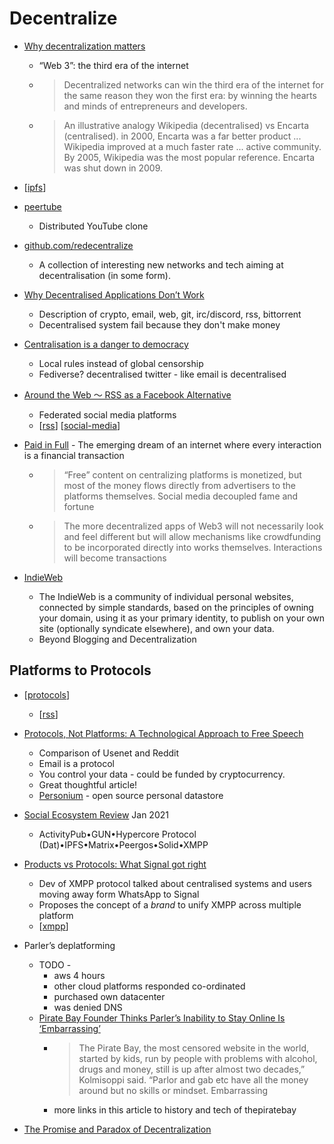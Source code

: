 Decentralize
============

* [Why decentralization matters](https://cdixon.org/2018/02/18/why-decentralization-matters)
    * “Web 3”: the third era of the internet
    * > Decentralized networks can win the third era of the internet for the same reason they won the first era: by winning the hearts and minds of entrepreneurs and developers.
    * > An illustrative analogy Wikipedia (decentralised) vs Encarta (centralised). in 2000, Encarta was a far better product ... Wikipedia improved at a much faster rate ... active community. By 2005, Wikipedia was the most popular reference. Encarta was shut down in 2009.

* [[ipfs]]
* [peertube](https://framablog.org/2021/11/30/peertube-v4-more-power-to-help-you-present-your-videos/)
    * Distributed YouTube clone

* [github.com/redecentralize](https://github.com/redecentralize/alternative-internet)
    * A collection of interesting new networks and tech aiming at decentralisation (in some form). 
* [Why Decentralised Applications Don’t Work](https://ingrids.space/posts/why-distributed-systems-dont-work/)
    * Description of crypto, email, web, git, irc/discord, rss, bittorrent
    * Decentralised system fail because they don't make money
* [Centralisation is a danger to democracy](https://redecentralize.org/blog/2021/01/18/centralization-is-a-danger-to-democracy)
    * Local rules instead of global censorship
    * Fediverse? decentralised twitter - like email is decentralised

* [Around the Web 〜 RSS as a Facebook Alternative](https://thenewleafjournal.com/around-the-web-rss-as-a-facebook-alternative/)
    * Federated social media platforms
    * [[rss]] [[social-media]]

* [Paid in Full](https://reallifemag.com/paid-in-full/) - The emerging dream of an internet where every interaction is a financial transaction
    * > “Free” content on centralizing platforms is monetized, but most of the money flows directly from advertisers to the platforms themselves. Social media decoupled fame and fortune
    * > The more decentralized apps of Web3 will not necessarily look and feel different but will allow mechanisms like crowdfunding to be incorporated directly into works themselves. Interactions will become transactions
* [IndieWeb](https://indieweb.org/)
    * The IndieWeb is a community of individual personal websites, connected by simple standards, based on the principles of owning your domain, using it as your primary identity, to publish on your own site (optionally syndicate elsewhere), and own your data.
    * Beyond Blogging and Decentralization

Platforms to Protocols
----------------------

* [[protocols]]
    * [[rss]]
* [Protocols, Not Platforms: A Technological Approach to Free Speech](https://knightcolumbia.org/content/protocols-not-platforms-a-technological-approach-to-free-speech)
    * Comparison of Usenet and Reddit
    * Email is a protocol
    * You control your data - could be funded by cryptocurrency.
    * Great thoughtful article!
    * [Personium](https://personium.io/en/index.html) - open source personal datastore
* [Social Ecosystem Review](https://matrix.org/_matrix/media/r0/download/twitter.modular.im/981b258141aa0b197804127cd2f7d298757bad20) Jan 2021
    * ActivityPub•GUN•Hypercore Protocol (Dat)•IPFS•Matrix•Peergos•Solid•XMPP
* [Products vs Protocols: What Signal got right](https://snikket.org/blog/products-vs-protocols/)
    * Dev of XMPP protocol talked about centralised systems and users moving away form WhatsApp to Signal
    * Proposes the concept of a _brand_ to unify XMPP across multiple platform
    * [[xmpp]]

* Parler’s deplatforming
    * TODO - 
        * aws 4 hours
        * other cloud platforms responded co-ordinated
        * purchased own datacenter
        * was denied DNS
    * [Pirate Bay Founder Thinks Parler’s Inability to Stay Online Is ‘Embarrassing’](https://www.vice.com/en/article/3an7pn/pirate-bay-founder-thinks-parlers-inability-to-stay-online-is-embarrassing)
        * > The Pirate Bay, the most censored website in the world, started by kids, run by people with problems with alcohol, drugs and money, still is up after almost two decades,” Kolmisoppi said. “Parlor and gab etc have all the money around but no skills or mindset. Embarrassing
        * more links in this article to history and tech of thepiratebay

* [The Promise and Paradox of Decentralization](https://www.thediff.co/p/the-promise-and-paradox-of-decentralization)

[//begin]: # "Autogenerated link references for markdown compatibility"
[ipfs]: ipfs.md "IPFS"
[rss]: rss.md "rss"
[social-media]: social-media.md "Social Media"
[protocols]: protocols.md "Protocols"
[xmpp]: xmpp.md "XMPP"
[//end]: # "Autogenerated link references"